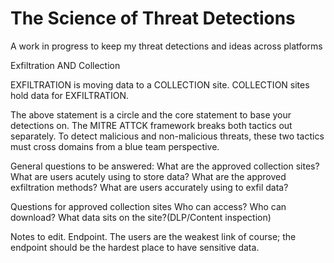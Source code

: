 # The Science of Threat Detections
A work in progress to keep my threat detections and ideas across platforms


Exfiltration AND Collection

EXFILTRATION is moving data to a COLLECTION site. COLLECTION sites hold data for EXFILTRATION.

  The above statement is a circle and the core statement to base your detections on. The MITRE ATTCK framework breaks both tactics out separately. To detect malicious and non-malicious threats, these two tactics must cross domains from a blue team perspective. 

General questions to be answered:
What are the approved collection sites?
What are users acutely using to store data?
What are the approved exfiltration methods?
What are users accurately using to exfil data?

Questions for approved collection sites
Who can access?
Who can download?
What data sits on the site?(DLP/Content inspection)


Notes to edit.
Endpoint. 
The users are the weakest link of course; the endpoint should be the hardest place to have sensitive data. 
